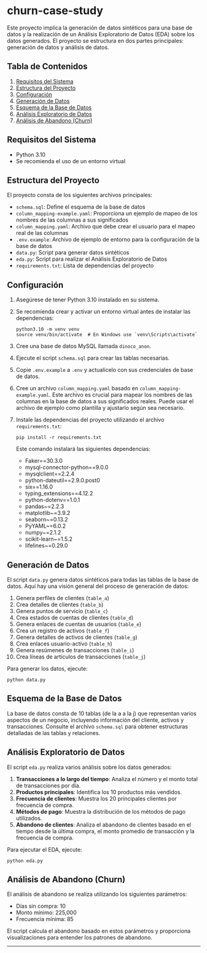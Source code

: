 # churn-case-study

Este proyecto implica la generación de datos sintéticos para una base de datos y la realización de un Análisis Exploratorio de Datos (EDA) sobre los datos generados. El proyecto se estructura en dos partes principales: generación de datos y análisis de datos.

## Tabla de Contenidos
1. [Requisitos del Sistema](#requisitos-del-sistema)
2. [Estructura del Proyecto](#estructura-del-proyecto)
3. [Configuración](#configuración)
4. [Generación de Datos](#generación-de-datos)
5. [Esquema de la Base de Datos](#esquema-de-la-base-de-datos)
6. [Análisis Exploratorio de Datos](#análisis-exploratorio-de-datos)
7. [Análisis de Abandono (Churn)](#análisis-de-abandono-churn)

## Requisitos del Sistema

- Python 3.10
- Se recomienda el uso de un entorno virtual

## Estructura del Proyecto

El proyecto consta de los siguientes archivos principales:

- `schema.sql`: Define el esquema de la base de datos
- `column_mapping-example.yaml`: Proporciona un ejemplo de mapeo de los nombres de las columnas a sus significados
- `column_mapping.yaml`: Archivo que debe crear el usuario para el mapeo real de las columnas
- `.env.example`: Archivo de ejemplo de entorno para la configuración de la base de datos
- `data.py`: Script para generar datos sintéticos
- `eda.py`: Script para realizar el Análisis Exploratorio de Datos
- `requirements.txt`: Lista de dependencias del proyecto

## Configuración

1. Asegúrese de tener Python 3.10 instalado en su sistema.

2. Se recomienda crear y activar un entorno virtual antes de instalar las dependencias:
   ```
   python3.10 -m venv venv
   source venv/bin/activate  # En Windows use `venv\Scripts\activate`
   ```

3. Cree una base de datos MySQL llamada `dinoco_anon`.

4. Ejecute el script `schema.sql` para crear las tablas necesarias.

5. Copie `.env.example` a `.env` y actualícelo con sus credenciales de base de datos.

6. Cree un archivo `column_mapping.yaml` basado en `column_mapping-example.yaml`. Este archivo es crucial para mapear los nombres de las columnas en la base de datos a sus significados reales. Puede usar el archivo de ejemplo como plantilla y ajustarlo según sea necesario.

7. Instale las dependencias del proyecto utilizando el archivo `requirements.txt`:
   ```
   pip install -r requirements.txt
   ```

   Este comando instalará las siguientes dependencias:
   - Faker==30.3.0
   - mysql-connector-python==9.0.0
   - mysqlclient==2.2.4
   - python-dateutil==2.9.0.post0
   - six==1.16.0
   - typing_extensions==4.12.2
   - python-dotenv==1.0.1
   - pandas~=2.2.3
   - matplotlib~=3.9.2
   - seaborn~=0.13.2
   - PyYAML~=6.0.2
   - numpy~=2.1.2
   - scikit-learn~=1.5.2
   - lifelines~=0.29.0

## Generación de Datos

El script `data.py` genera datos sintéticos para todas las tablas de la base de datos. Aquí hay una visión general del proceso de generación de datos:

1. Genera perfiles de clientes (`table_a`)
2. Crea detalles de clientes (`table_b`)
3. Genera puntos de servicio (`table_c`)
4. Crea estados de cuentas de clientes (`table_d`)
5. Genera enlaces de cuentas de usuarios (`table_e`)
6. Crea un registro de activos (`table_f`)
7. Genera detalles de activos de clientes (`table_g`)
8. Crea enlaces usuario-activo (`table_h`)
9. Genera resúmenes de transacciones (`table_i`)
10. Crea líneas de artículos de transacciones (`table_j`)

Para generar los datos, ejecute:
```
python data.py
```

## Esquema de la Base de Datos

La base de datos consta de 10 tablas (de la a a la j) que representan varios aspectos de un negocio, incluyendo información del cliente, activos y transacciones. Consulte el archivo `schema.sql` para obtener estructuras detalladas de las tablas y relaciones.

## Análisis Exploratorio de Datos

El script `eda.py` realiza varios análisis sobre los datos generados:

1. **Transacciones a lo largo del tiempo**: Analiza el número y el monto total de transacciones por día.
2. **Productos principales**: Identifica los 10 productos más vendidos.
3. **Frecuencia de clientes**: Muestra los 20 principales clientes por frecuencia de compra.
4. **Métodos de pago**: Muestra la distribución de los métodos de pago utilizados.
5. **Abandono de clientes**: Analiza el abandono de clientes basado en el tiempo desde la última compra, el monto promedio de transacción y la frecuencia de compra.

Para ejecutar el EDA, ejecute:
```
python eda.py
```

## Análisis de Abandono (Churn)

El análisis de abandono se realiza utilizando los siguientes parámetros:

- Días sin compra: 10
- Monto mínimo: 225,000
- Frecuencia mínima: 85

El script calcula el abandono basado en estos parámetros y proporciona visualizaciones para entender los patrones de abandono.

---
